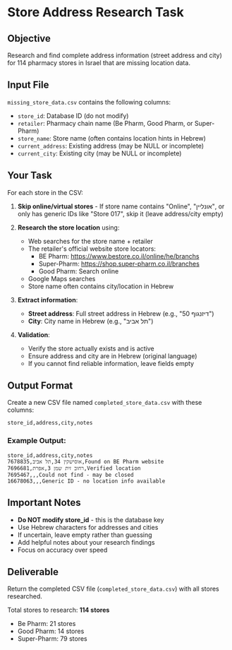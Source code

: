 # Store Address Research Task

## Objective
Research and find complete address information (street address and city) for 114 pharmacy stores in Israel that are missing location data.

## Input File
`missing_store_data.csv` contains the following columns:
- `store_id`: Database ID (do not modify)
- `retailer`: Pharmacy chain name (Be Pharm, Good Pharm, or Super-Pharm)
- `store_name`: Store name (often contains location hints in Hebrew)
- `current_address`: Existing address (may be NULL or incomplete)
- `current_city`: Existing city (may be NULL or incomplete)

## Your Task
For each store in the CSV:

1. **Skip online/virtual stores** - If store name contains "Online", "אונליין", or only has generic IDs like "Store 017", skip it (leave address/city empty)

2. **Research the store location** using:
   - Web searches for the store name + retailer
   - The retailer's official website store locators:
     - BE Pharm: https://www.bestore.co.il/online/he/branchs
     - Super-Pharm: https://shop.super-pharm.co.il/branches
     - Good Pharm: Search online
   - Google Maps searches
   - Store name often contains city/location in Hebrew

3. **Extract information**:
   - **Street address**: Full street address in Hebrew (e.g., "דיזנגוף 50")
   - **City**: City name in Hebrew (e.g., "תל אביב")

4. **Validation**:
   - Verify the store actually exists and is active
   - Ensure address and city are in Hebrew (original language)
   - If you cannot find reliable information, leave fields empty

## Output Format
Create a new CSV file named `completed_store_data.csv` with these columns:
```
store_id,address,city,notes
```

### Example Output:
```csv
store_id,address,city,notes
7678835,אוסישקין 34,תל אביב,Found on BE Pharm website
7696681,רחוב זית שמן 3,אפרת,Verified location
7695467,,,Could not find - may be closed
16678063,,,Generic ID - no location info available
```

## Important Notes
- **Do NOT modify store_id** - this is the database key
- Use Hebrew characters for addresses and cities
- If uncertain, leave empty rather than guessing
- Add helpful notes about your research findings
- Focus on accuracy over speed

## Deliverable
Return the completed CSV file (`completed_store_data.csv`) with all stores researched.

Total stores to research: **114 stores**
- Be Pharm: 21 stores
- Good Pharm: 14 stores
- Super-Pharm: 79 stores
